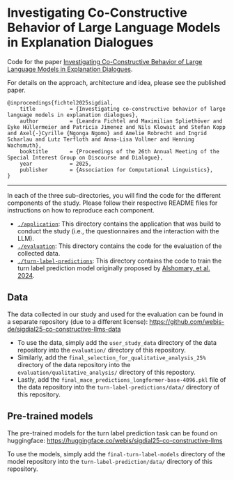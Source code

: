 # Investigating Co-Constructive Behavior of Large Language Models in Explanation Dialogues

Code for the paper [Investigating Co-Constructive Behavior of Large Language Models in Explanation Dialogues](https://arxiv.org/abs/2504.18483).

For details on the approach, architecture and idea, please see the published paper.

```
@inproceedings{fichtel2025sigdial,
    title           = {Investigating co-constructive behavior of large language models in explanation dialogues},
    author          = {Leandra Fichtel and Maximilian Spliethöver and Eyke Hüllermeier and Patricia Jimenez and Nils Klowait and Stefan Kopp and Axel{-}Cyrille {Ngonga Ngomo} and Amelie Robrecht and Ingrid Scharlau and Lutz Terfloth and Anna-Lisa Vollmer and Henning Wachsmuth},
    booktitle       = {Proceedings of the 26th Annual Meeting of the Special Interest Group on Discourse and Dialogue},
    year            = 2025,
    publisher       = {Association for Computational Linguistics},
}
```

---

In each of the three sub-directories, you will find the code for the different components of the study. Please follow their respective README files for instructions on how to reproduce each component.

- [`./application`](./application): This directory contains the application that was build to conduct the study (i.e., the questionnaires and the interaction with the LLM).
- [`./evaluation`](./evaluation): This directory contains the code for the evaluation of the collected data.
- [`./turn-label-predictions`](./turn-label-predictions): This directory contains the code to train the turn label prediction model originally proposed by [Alshomary, et al. 2024](https://aclanthology.org/2024.lrec-main.1007/).



## Data

The data collected in our study and used for the evaluation can be found in a separate repository (due to a different license): https://github.com/webis-de/sigdial25-co-constructive-llms-data

- To use the data, simply add the `user_study_data` directory of the data repository into the `evaluation/` directory of this repository.
- Similarly, add the `final_selection_for_qualitative_analysis_25%` directory of the data repository into the `evaluation/qualitative_analysis/` directory of this repostory.
- Lastly, add the `final_mace_predictions_longformer-base-4096.pkl` file of the data repository into the `turn-label-predictions/data/` directory of this repository.



## Pre-trained models

The pre-trained models for the turn label prediction task can be found on huggingface: https://huggingface.co/webis/sigdial25-co-constructive-llms

To use the models, simply add the `final-turn-label-models` directory of the model repository into the `turn-label-prediction/data/` directory of this repository.
